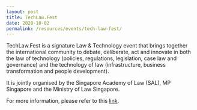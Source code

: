 ```yaml
---
layout: post
title: TechLaw.Fest
date: 2020-10-02
permalink: /resources/events/tech-law-fest/
---
```


TechLaw.Fest is a signature Law & Technology event that brings together the international community to debate, deliberate, act and innovate in both the law of technology (policies, regulations, legislation, case law and governance) and the technology of law (infrastructure, business transformation and people development).

It is jointly organised by the Singapore Academy of Law (SAL), MP Singapore and the Ministry of Law Singapore.

For more information, please refer to this [link](https://www.techlawfest.com/).
